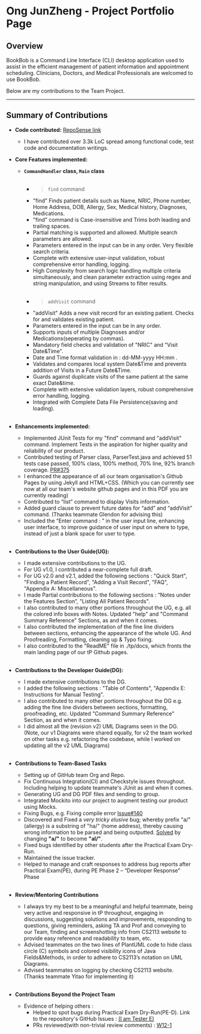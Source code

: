 # Ong JunZheng - Project Portfolio Page

## Overview
BookBob is a Command Line Interface (CLI) desktop application used to assist in the efficient management of patient information and appointment scheduling.
Clinicians, Doctors, and Medical Professionals are welcomed to use BookBob. <br>

Below are my contributions to the Team Project.

---

## Summary of Contributions
- <b>Code contributed:</b> [RepoSense link](https://nus-cs2113-ay2425s1.github.io/tp-dashboard/?search=kaboomzxc&sort=groupTitle&sortWithin=title&timeframe=commit&mergegroup=&groupSelect=groupByRepos&breakdown=true&checkedFileTypes=docs~functional-code~test-code~other&since=2024-09-20)
  - I have contributed over 3.3k LoC spread among functional code, test code and documentation writings.

- <b>Core Features implemented:</b>
    - <b>`CommandHandler` class, `Main` class </b> <br>
          <br>
        - >`find` command
        - "find" Finds patient details such as Name, NRIC, Phone number, Home Address, DOB, Allergy, Sex, Medical history, Diagnoses, Medications.
        - "find" command is Case-insensitive and Trims both leading and trailing spaces.
        - Partial matching is supported and allowed. Multiple search parameters are allowed. 
        - Parameters entered in the input can be in any order. Very flexible search criteria.
        - Complete with extensive user-input validation, robust comprehensive error handling, logging.
        - High Complexity from search logic handling multiple criteria simultaneously, and clean parameter extraction using regex and string manipulation, and using Streams to filter results. <br>
          <br>
        - >`addVisit` command
        - "addVisit" Adds a new visit record for an existing patient. Checks for and validates existing patient.
        - Parameters entered in the input can be in any order.
        - Supports inputs of multiple Diagnoses and/or Medications(seperating by commas).
        - Mandatory field checks and validation of "NRIC" and "Visit Date&Time".
        - Date and Time format validation in : dd-MM-yyyy HH:mm .
        - Validates and compares local system Date&Time and prevents addition of Visits in a Future Date&Time. 
        - Guards against duplicate visits of the same patient at the same exact Date&time.
        - Complete with extensive validation layers, robust comprehensive error handling, logging. 
        - Integrated with Complete Data File Persistence(saving and loading). <br>
          <br>
- <b>Enhancements implemented:</b>
   - Implemented JUnit Tests for my "find" command and "addVisit" command. Implement Tests in the aspiration for higher quality and reliability of our product.
   - Contributed testing of Parser class, ParserTest.java and achieved 51 tests case passed, 100% class, 100% method, 70% line, 92% branch coverage. [PR#375](https://github.com/AY2425S1-CS2113-T10-2/tp/pull/375)
   - I enhanced the appearance of all our team organisation's Github Pages by using Jekyll and HTML+CSS. (Which you can currently see now at all our team's website github pages and in this PDF you are currently reading) 
   - Contributed to “list” command to display Visits information.
   - Added guard clause to prevent future dates for “add” and “addVisit” command. (Thanks teammate Glendon for advising this)
   - Included the “Enter command : ” in the user input line, enhancing user interface, to improve guidance of user input on where to type, instead of just a blank space for user to type. <br>
     <br>
- <b>Contributions to the User Guide(UG):</b><br>
    - I made extensive contributions to the UG.
    - For UG v1.0, I contributed a near-complete full draft.
    - For UG v2.0 and v2.1, added the following sections : "Quick Start", "Finding a Patient Record", "Adding a Visit Record", "FAQ", "Appendix A: Miscellaneous". 
    - I made Partial contributions to the following sections : “Notes under the Features Section”, "Listing All Patient Records".
    - I also contributed to many other portions throughout the UG, e.g. all the colored info boxes with Notes. Updated "help" and "Command Summary Reference" Sections, as and when it comes.
    - I also contributed the implementation of the fine line dividers between sections, enhancing the appearance of the whole UG. 
      And Proofreading, Formatting, cleaning up & Typo fixing.
    - I also contributed to the "ReadME" file in ./tp/docs, which fronts the main landing page of our tP Github pages.<br>
     <br>
- <b>Contributions to the Developer Guide(DG):</b><br>   
    - I made extensive contributions to the DG.
    - I added the following sections : "Table of Contents", "Appendix E: Instructions for Manual Testing". 
    - I also contributed to many other portions throughout the DG e.g. adding the fine line dividers between sections, formatting, proofreading, etc. Updated "Command Summary Reference" Section, as and when it comes.
    - I did almost all the (revision v2) UML Diagrams seen in the DG. (Note, our v1 Diagrams were shared equally, 
      for v2 the team worked on other tasks e.g. refactoring the codebase, while I worked on updating all the v2 UML Diagrams) <br>
    <br>
- <b>Contributions to Team-Based Tasks</b>
    - Setting up of GitHub team Org and Repo.
    - Fix Continuous Integration(CI) and Checkstyle issues throughout. Including helping to update teammate's JUnit as and when it comes.
    - Generating UG and DG PDF files and sending to group.
    - Integrated Mockito into our project to augment testing our product using Mocks.
    - Fixing Bugs, e.g. Fixing compile error [Issue#140](https://github.com/AY2425S1-CS2113-T10-2/tp/issues/140) 
    - Discovered and Fixed a _very tricky elusive_ bug; whereby prefix "a/" (allergy) is a substring of "ha/" (home address), thereby causing
      wrong information to be parsed and being outputted. <u>Solved</u> by changing **"a/"** to become **"al/"**. <br>
    - Fixed bugs identified by other students after the Practical Exam Dry-Run.
    - Maintained the issue tracker.
    - Helped to manage and craft responses to address bug reports after Practical Exam(PE), during PE Phase 2 – “Developer Response” Phase  <br>
    <br>
- <b>Review/Mentoring Contributions</b>
    - I always try my best to be a meaningful and helpful teammate, being very active and responsive in tP throughout, engaging in discussions, suggesting solutions and improvements,
      responding to questions, giving reminders, asking TA and Prof and conveying to our Team, finding and screenshotting info from CS2113 website to provide easy reference and readability to team, etc. 
    - Advised teammates on the two lines of PlantUML code to hide class circle (C) symbols and colored visibility icons of Java Fields&Methods, in order to adhere to CS2113’s notation on UML Diagrams.
    - Advised teammates on logging by checking CS2113 website. (Thanks teammate Yitao for implementing it)<br>
    <br>
- <b>Contributions Beyond the Project Team</b>
    - Evidence of helping others : 
      - Helped to spot bugs during Practical Exam Dry-Run(PE-D). Link to the repository's GitHub Issues : [(I am Tester E)](https://github.com/AY2425S1-CS2113-T11-3/tp/issues?q=tester+E)
      - PRs reviewed(with non-trivial review comments) : [W12-1](https://github.com/nus-cs2113-AY2425S1/tp/pull/1) <br>
      <br>